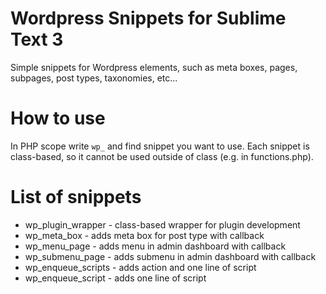 # Wordpress Snippets for Sublime Text 3
Simple snippets for Wordpress elements, such as meta boxes, pages, subpages, post types, taxonomies, etc...

# How to use
In PHP scope write `wp_` and find snippet you want to use. Each snippet is class-based, so it cannot be used outside of class (e.g. in functions.php).

# List of snippets
- wp_plugin_wrapper - class-based wrapper for plugin development
- wp_meta_box - adds meta box for post type with callback
- wp_menu_page - adds menu in admin dashboard with callback
- wp_submenu_page - adds submenu in admin dashboard with callback
- wp_enqueue_scripts - adds action and one line of script
- wp_enqueue_script - adds one line of script